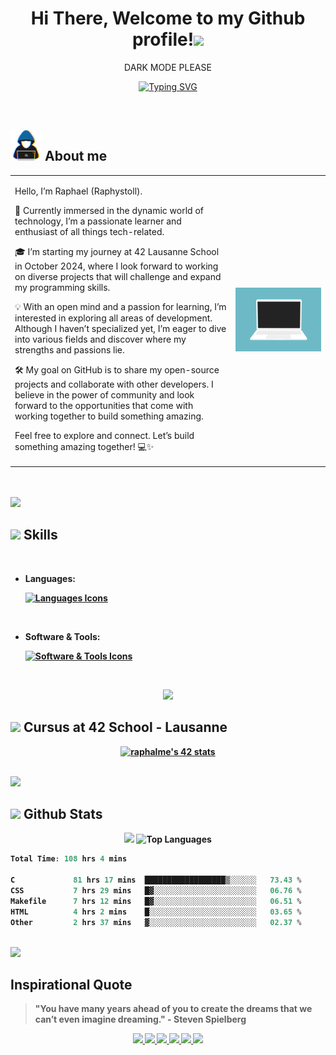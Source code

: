 <h1 align="center"><b>Hi There, Welcome to my Github profile!</b><img src="https://media.giphy.com/media/hvRJCLFzcasrR4ia7z/giphy.gif" width="35"></h1>

<div align="center">DARK MODE PLEASE</div>

<div>
<p align="center">
  <a href="https://github.com/DenverCoder1/readme-typing-svg">
    <img src="http://readme-typing-svg.herokuapp.com?font=Courier+New&pause=1000&color=00FF41&center=true&vCenter=true&width=435&lines=Hi%2C+I%E2%80%99m+Rapha%C3%ABl;Welcome+to+my+GitHub+profile!;I+love+coding+and+solving+problems!;Check+out+my+latest+projects" alt="Typing SVG">
  </a>
</p>
<br>
</div>
<div align=left>

## <picture><img src="https://github.com/0xAbdulKhalid/0xAbdulKhalid/raw/main/assets/mdImages/about_me.gif" width="50px"></picture> **About me**
</div>
<div>
<table>
  <tr>
    <td valign="top" width="70%">

Hello, I’m Raphael (Raphystoll).

🚀 Currently immersed in the dynamic world of technology, I’m a passionate learner and enthusiast of all things tech-related.

🎓 I’m starting my journey at 42 Lausanne School in October 2024, where I look forward to working on diverse projects that will challenge and expand my programming skills.

💡 With an open mind and a passion for learning, I’m interested in exploring all areas of development. Although I haven’t specialized yet, I’m eager to dive into various fields and discover where my strengths and passions lie.

🛠️ My goal on GitHub is to share my open-source projects and collaborate with other developers. I believe in the power of community and look forward to the opportunities that come with working together to build something amazing.

Feel free to explore and connect. Let’s build something amazing together! 💻✨

 </td>
    <td valign="center" width="30%">

![](Demartini-code.gif)

 </tr>
</table>
<br>
<br>
</div>
<div align=left>
<img src="https://user-images.githubusercontent.com/73097560/115834477-dbab4500-a447-11eb-908a-139a6edaec5c.gif">

## <img src="https://media2.giphy.com/media/QssGEmpkyEOhBCb7e1/giphy.gif?cid=ecf05e47a0n3gi1bfqntqmob8g9aid1oyj2wr3ds3mg700bl&rid=giphy.gif" width="35"><b> **Skills**
</div>
    <br>
<div align=left>

- **Languages**:
  <p>
    <a href="https://skillicons.dev">
      <img height="32" src="https://skillicons.dev/icons?i=c,python,javascript,typescript,react,html,css&theme=light" alt="Languages Icons"/>
    </a>
  </p>
  <br>
</div>
<div align=left>

- **Software & Tools**:
  <p>
    <a href="https://skillicons.dev">
      <img height="32" src="https://skillicons.dev/icons?i=vscode,vim,docker,photoshop,notion,sqlite&theme=light" alt="Software & Tools Icons"/>
    </a>
  </p>
  <br>
</div>

<div align=center>
<img src="https://user-images.githubusercontent.com/73097560/115834477-dbab4500-a447-11eb-908a-139a6edaec5c.gif">

</div>
<div align=left>

## <img src="https://i.giphy.com/media/v1.Y2lkPTc5MGI3NjExcGw1ZG55bTl3bHhyNTFqeHI5aXI3OWxqMWhhMzhvdXl5Z2FubHhzeiZlcD12MV9pbnRlcm5hbF9naWZfYnlfaWQmY3Q9Zw/bGgsc5mWoryfgKBx1u/giphy.gif" width="40"> Cursus at 42 School - Lausanne
</div>

<p align="center">

</p>

<div style="text-align: center;">

<a href="https://github.com/oakoudad/badge42"><img src="https://badge.mediaplus.ma/darkblue/raphalme?1337Badge=off&UM6P=off" alt="raphalme's 42 stats" /></a>


</div>
<div>
<br>
<img src="https://user-images.githubusercontent.com/73097560/115834477-dbab4500-a447-11eb-908a-139a6edaec5c.gif">
</div>
<div align=left>

## <img src="https://media.giphy.com/media/iY8CRBdQXODJSCERIr/giphy.gif" width="35"><b> Github Stats</b>
</div>
<div>

</div>
<div align="center">

</picture>
<picture>
<source media="(prefers-color-scheme: light)" srcset="https://github-readme-stats.vercel.app/api?username=RaphyStoll&show_icons=true&number_format=long&hide_title=true&text_bold=false&show=reviews,prs_merged,prs_merged_percentage,discussions_answered&border_color=ddd&border_radius=7&hide=stars,commits">
  <img src="https://github-readme-stats.vercel.app/api?username=RaphyStoll&show_icons=true&number_format=long&hide_title=true&text_bold=false&hide=stars,commits&show=reviews,discussions_answered,prs_merged,prs_merged_percentage&border_color=666&border_radius=7&bg_color=0d1117&icon_color=58a6ff&ring_color=58a6fc&text_color=ccc">
</picture>
<picture>
  <img src="https://github-readme-stats.vercel.app/api/top-langs?username=RaphyStoll&langs_count=4&show_icons=true&locale=en&layout=compact&theme=github_dark" alt="Top Languages" width="375" height="192px"/>

</picture>
</div>
<div>
  <!--START_SECTION:waka-->

```rust
Total Time: 108 hrs 4 mins

C             81 hrs 17 mins  ██████████████████▒░░░░░░   73.43 %
CSS           7 hrs 29 mins   █▓░░░░░░░░░░░░░░░░░░░░░░░   06.76 %
Makefile      7 hrs 12 mins   █▓░░░░░░░░░░░░░░░░░░░░░░░   06.51 %
HTML          4 hrs 2 mins    █░░░░░░░░░░░░░░░░░░░░░░░░   03.65 %
Other         2 hrs 37 mins   ▓░░░░░░░░░░░░░░░░░░░░░░░░   02.37 %
```

<!--END_SECTION:waka-->
</div>
<div>
<br>
<img src="https://user-images.githubusercontent.com/73097560/115834477-dbab4500-a447-11eb-908a-139a6edaec5c.gif">
<br>
</div>
<div align=left>

## Inspirational Quote
>
> "You have many years ahead of you to create the dreams that we can’t even imagine dreaming." - Steven Spielberg
</div>
<div align=center>
<a href="https://dev.to/pujux">
<img src="https://img.shields.io/github/followers/Raphystoll?color=black&logo=github&a=1">
</a>
<a href="https://badges.pufler.dev">
<img src="https://img.shields.io/github/stars/Raphystoll?color=black&logo=github&a=1">
</a>
<a href="https://badges.pufler.dev">
<img src="https://badges.pufler.dev/visits/RaphyStoll/README?color=black&logo=github&a=1">
</a>
<a href="https://badges.pufler.dev">
<img src="https://badges.pufler.dev/repos/RaphyStoll?color=black&logo=github&a=1">
</a>
<a href="https://badges.pufler.dev">
<img src="https://badges.pufler.dev/years/RaphyStoll?color=black&logo=github&a=1">
</a>
<a href="https://badges.pufler.dev">
<img src="https://badges.pufler.dev/updated/RaphyStoll/badge-it?color=black&logo=github&a=1">
</a>

</div>
